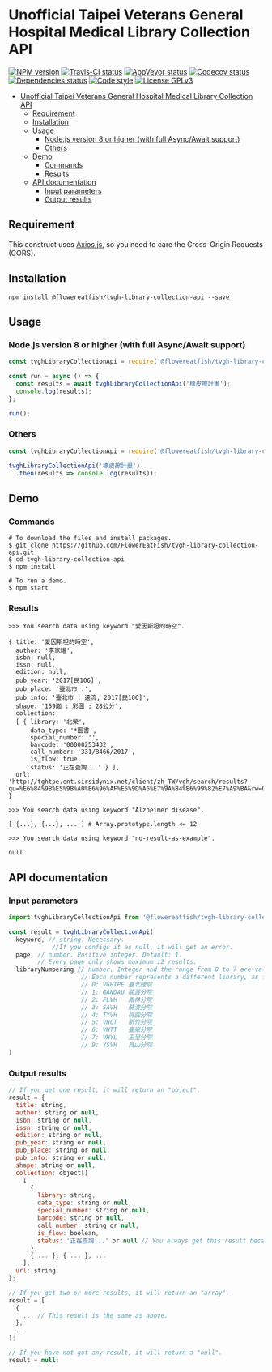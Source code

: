 # Unofficial Taipei Veterans General Hospital Medical Library Collection API

[![NPM version](https://img.shields.io/npm/v/@flowereatfish/tvgh-library-collection-api.svg)](https://www.npmjs.com/package/@flowereatfish/tvgh-library-collection-api)
[![Travis-CI status](https://travis-ci.com/FlowerEatFish/tvgh-library-collection-api.svg?branch=master)](https://travis-ci.com/FlowerEatFish/tvgh-library-collection-api/builds)
[![AppVeyor status](https://ci.appveyor.com/api/projects/status/aeiv3t9fajpgiabc/branch/master?svg=true)](https://ci.appveyor.com/project/FlowerEatFish/tvgh-library-collection-api/history)
[![Codecov status](https://codecov.io/gh/FlowerEatFish/tvgh-library-collection-api/branch/master/graph/badge.svg)](https://codecov.io/gh/FlowerEatFish/tvgh-library-collection-api/commits)
[![Dependencies status](https://david-dm.org/FlowerEatFish/tvgh-library-collection-api/status.svg)](https://david-dm.org/FlowerEatFish/tvgh-library-collection-api)
[![Code style](https://img.shields.io/badge/code_style-standard-brightgreen.svg)](https://standardjs.com)
[![License GPLv3](https://img.shields.io/badge/license-GPLv3-blue.svg)](https://www.gnu.org/licenses/gpl-3.0)

- [Unofficial Taipei Veterans General Hospital Medical Library Collection API](#unofficial-taipei-veterans-general-hospital-medical-library-collection-api)
  - [Requirement](#requirement)
  - [Installation](#installation)
  - [Usage](#usage)
    - [Node.js version 8 or higher (with full Async/Await support)](#nodejs-version-8-or-higher-with-full-asyncawait-support)
    - [Others](#others)
  - [Demo](#demo)
    - [Commands](#commands)
    - [Results](#results)
  - [API documentation](#api-documentation)
    - [Input parameters](#input-parameters)
    - [Output results](#output-results)

## Requirement

This construct uses [Axios.js](https://github.com/axios/axios), so you need to care the Cross-Origin Requests (CORS).

## Installation

```shell
npm install @flowereatfish/tvgh-library-collection-api --save
```

## Usage

### Node.js version 8 or higher (with full Async/Await support)

```javascript
const tvghLibraryCollectionApi = require('@flowereatfish/tvgh-library-collection-api');

const run = async () => {
  const results = await tvghLibraryCollectionApi('橡皮擦計畫');
  console.log(results);
};

run();
```

### Others

```javascript
const tvghLibraryCollectionApi = require('@flowereatfish/tvgh-library-collection-api');

tvghLibraryCollectionApi('橡皮擦計畫')
  .then(results => console.log(results));
```

## Demo

### Commands

```shell
# To download the files and install packages.
$ git clone https://github.com/FlowerEatFish/tvgh-library-collection-api.git
$ cd tvgh-library-collection-api
$ npm install

# To run a demo.
$ npm start
```

### Results

```shell
>>> You search data using keyword "愛因斯坦的時空".

{ title: '愛因斯坦的時空',
  author: '李家維',
  isbn: null,
  issn: null,
  edition: null,
  pub_year: '2017[民106]',
  pub_place: '臺北市 :',
  pub_info: '臺北市 : 遠流, 2017[民106]',
  shape: '159面 : 彩圖 ; 28公分',
  collection:
  [ { library: '北榮',
      data_type: '*圖書',
      special_number: '',
      barcode: '00000253432',
      call_number: '331/8466/2017',
      is_flow: true,
      status: '正在查詢...' } ],
  url: 'http://tghtpe.ent.sirsidynix.net/client/zh_TW/vgh/search/results?qu=%E6%84%9B%E5%9B%A0%E6%96%AF%E5%9D%A6%E7%9A%84%E6%99%82%E7%A9%BA&rw=0&lm=VGHTPE' }
```

```shell
>>> You search data using keyword "Alzheimer disease".

[ {...}, {...}, ... ] # Array.prototype.length <= 12
```

```shell
>>> You search data using keyword "no-result-as-example".

null
```

## API documentation

### Input parameters

```javascript
import tvghLibraryCollectionApi from '@flowereatfish/tvgh-library-collection-api';

const result = tvghLibraryCollectionApi(
  keyword, // string. Necessary.
            //If you configs it as null, it will get an error.
  page, // number. Positive integer. Default: 1.
        // Every page only shows maximum 12 results.
  libraryNumbering // number. Integer and the range from 0 to 7 are valid. Default: 0.
                    // Each number represents a different library, as follows:
                    // 0: VGHTPE 臺北總院
                    // 1: GANDAU 關渡分院
                    // 2: FLVH   鳳林分院
                    // 3: SAVH   蘇澳分院
                    // 4: TYVH   桃園分院
                    // 5: VHCT   新竹分院
                    // 6: VHTT   臺東分院
                    // 7: VHYL   玉里分院
                    // 9: YSVH   員山分院
)
```

### Output results

```javascript
// If you get one result, it will return an "object".
result = {
  title: string,
  author: string or null,
  isbn: string or null,
  issn: string or null,
  edition: string or null,
  pub_year: string or null,
  pub_place: string or null,
  pub_info: string or null,
  shape: string or null,
  collection: object[]
    [
      {
        library: string,
        data_type: string or null,
        special_number: string or null,
        barcode: string or null,
        call_number: string or null,
        is_flow: boolean,
        status: '正在查詢...' or null // You always get this result because the text is pre-rendering.
      },
      { ... }, { ... }, ...
    ],
  url: string
};

// If you get two or more results, it will return an "array".
result = [
  {
    ... // This result is the same as above.
  },
  ...
];

// If you have not got any result, it will return a "null".
result = null;
```
